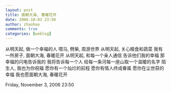 ```yaml
---
layout: post
title: 面朝大海, 春暖花开
date: 2006-10-03 23:50
author: zhaohao
comments: true
categories: [weblog]
---
```

从明天起, 做一个幸福的人 喂马, 劈柴, 周游世界
从明天起, 关心粮食和蔬菜
我有一所房子, 面朝大海, 春暖花开
从明天起, 和每一个亲人通信 告诉他们我的幸福
那幸福的闪电告诉我的 我将告诉每一个人
给每一条河每一座山取一个温暖的名字
陌生人, 我也为你祝福
愿你有一个灿烂的前程
愿你有情人终成眷属
愿你在尘世获的幸福
我也愿面朝大海, 春暖花开

Friday, November 3, 2006 23:50

